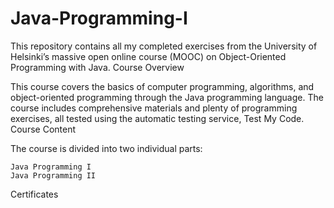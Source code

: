 # Java-Programming-I

This repository contains all my completed exercises from the University of Helsinki’s massive open online course (MOOC) on Object-Oriented Programming with Java.
Course Overview

This course covers the basics of computer programming, algorithms, and object-oriented programming through the Java programming language. The course includes comprehensive materials and plenty of programming exercises, all tested using the automatic testing service, Test My Code.
Course Content

The course is divided into two individual parts:

    Java Programming I
    Java Programming II

Certificates
